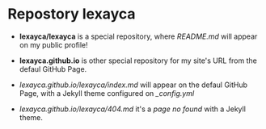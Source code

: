 # Repostory lexayca

- **lexayca/lexayca** is a special repository, where *README.md* will appear on my public profile!
- **lexayca.github.io** is other special repository for my site's URL from the defaul GitHub Page.

- *lexayca.github.io/lexayca/index.md* will appear on the defaul GitHub Page, with a Jekyll theme configured on *_config.yml*
- *lexayca.github.io/lexayca/404.md* it's a _page no found_ with a Jekyll theme.
